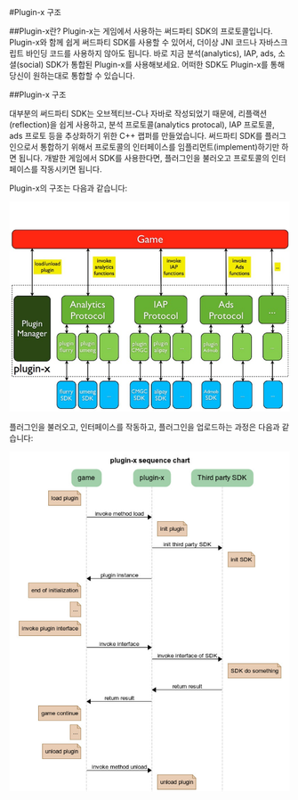 #Plugin-x 구조

##Plugin-x란?
Plugin-x는 게임에서 사용하는 써드파티 SDK의 프로토콜입니다. Plugin-x와 함께 쉽게 써드파티 SDK를 사용할 수 있어서, 더이상 JNI 코드나 자바스크립트 바인딩 코드를 사용하지 않아도 됩니다. 바로 지금 분석(analytics), IAP, ads, 소셜(social) SDK가 통합된 Plugin-x를 사용해보세요. 어떠한 SDK도 Plugin-x를 통해 당신이 원하는대로 통합할 수 있습니다.

##Plugin-x 구조

대부분의 써드파티 SDK는 오브젝티브-C나 자바로 작성되었기 때문에, 리플랙션(reflection)을 쉽게 사용하고, 분석 프로토콜(analytics protocal), IAP 프로토콜, ads 프로토 등을 추상화하기 위한 C++ 랩퍼를 만들었습니다. 써드파티 SDK를 플러그인으로서 통합하기 위해서 프로토콜의 인터페이스를 임플리먼트(implement)하기만 하면 됩니다. 개발한 게임에서 SDK를 사용한다면, 플러그인을 불러오고 프로토콜의 인터페이스를 작동시키면 됩니다.

Plugin-x의 구조는 다음과 같습니다:

![](res/plugin-x-architecture.jpg)

플러그인을 불러오고, 인터페이스를 작동하고, 플러그인을 업로드하는 과정은 다음과 같습니다: 

![](res/plugin-x-sequence-chart.jpg)